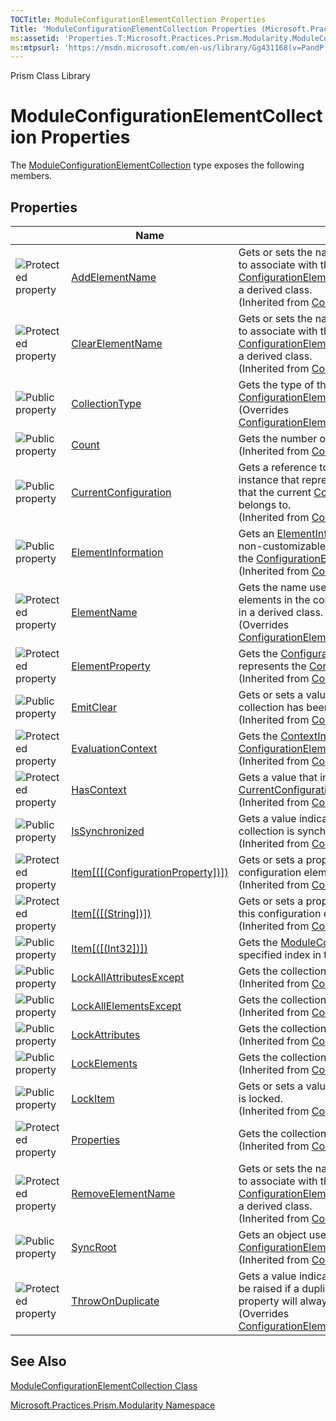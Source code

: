 ```yaml
---
TOCTitle: ModuleConfigurationElementCollection Properties
Title: 'ModuleConfigurationElementCollection Properties (Microsoft.Practices.Prism.Modularity)'
ms:assetid: 'Properties.T:Microsoft.Practices.Prism.Modularity.ModuleConfigurationElementCollection'
ms:mtpsurl: 'https://msdn.microsoft.com/en-us/library/Gg431168(v=PandP.50)'
---
```


Prism Class Library

ModuleConfigurationElementCollection Properties
===============================================

The [ModuleConfigurationElementCollection](https://msdn.microsoft.com/t:microsoft.practices.prism.modularity.moduleconfigurationelementcollection) type exposes the following members.

Properties
----------

<span id="propertyTableToggle"></span>
<table>
<colgroup>
<col width="33%" />
<col width="33%" />
<col width="33%" />
</colgroup>
<thead>
<tr class="header">
<th> </th>
<th>Name</th>
<th>Description</th>
</tr>
</thead>
<tbody>
<tr class="odd">
<td><img src="https://msdn.microsoft.com/en-us/Gg431168.protproperty(en-us,PandP.50).gif" title="Protected property" /></td>
<td><a href="http://msdn.microsoft.com/en-us/library/ms134167">AddElementName</a></td>
<td><div class="summary">
Gets or sets the name of the <a href="http://msdn.microsoft.com/en-us/library/kyx77cz3">ConfigurationElement</a> to associate with the add operation in the <a href="http://msdn.microsoft.com/en-us/library/a35we8et">ConfigurationElementCollection</a> when overridden in a derived class.
</div>
(Inherited from <a href="http://msdn.microsoft.com/en-us/library/a35we8et">ConfigurationElementCollection</a>.)</td>
</tr>
<tr class="even">
<td><img src="https://msdn.microsoft.com/en-us/Gg431168.protproperty(en-us,PandP.50).gif" title="Protected property" /></td>
<td><a href="http://msdn.microsoft.com/en-us/library/ms134168">ClearElementName</a></td>
<td><div class="summary">
Gets or sets the name for the <a href="http://msdn.microsoft.com/en-us/library/kyx77cz3">ConfigurationElement</a> to associate with the clear operation in the <a href="http://msdn.microsoft.com/en-us/library/a35we8et">ConfigurationElementCollection</a> when overridden in a derived class.
</div>
(Inherited from <a href="http://msdn.microsoft.com/en-us/library/a35we8et">ConfigurationElementCollection</a>.)</td>
</tr>
<tr class="odd">
<td><img src="https://msdn.microsoft.com/en-us/Gg431168.pubproperty(en-us,PandP.50).gif" title="Public property" /></td>
<td><a href="https://msdn.microsoft.com/p:microsoft.practices.prism.modularity.moduleconfigurationelementcollection.collectiontype">CollectionType</a></td>
<td><div class="summary">
Gets the type of the <a href="http://msdn.microsoft.com/en-us/library/a35we8et">ConfigurationElementCollection</a>.
</div>
(Overrides <a href="http://msdn.microsoft.com/en-us/library/x4skd9kd">ConfigurationElementCollection.CollectionType</a>.)</td>
</tr>
<tr class="even">
<td><img src="https://msdn.microsoft.com/en-us/Gg431168.pubproperty(en-us,PandP.50).gif" title="Public property" /></td>
<td><a href="http://msdn.microsoft.com/en-us/library/yf0s34t1">Count</a></td>
<td><div class="summary">
Gets the number of elements in the collection.
</div>
(Inherited from <a href="http://msdn.microsoft.com/en-us/library/a35we8et">ConfigurationElementCollection</a>.)</td>
</tr>
<tr class="odd">
<td><img src="https://msdn.microsoft.com/en-us/Gg431168.pubproperty(en-us,PandP.50).gif" title="Public property" /></td>
<td><a href="http://msdn.microsoft.com/en-us/library/dd412601">CurrentConfiguration</a></td>
<td><div class="summary">
Gets a reference to the top-level <a href="http://msdn.microsoft.com/en-us/library/s7kc101z">Configuration</a> instance that represents the configuration hierarchy that the current <a href="http://msdn.microsoft.com/en-us/library/kyx77cz3">ConfigurationElement</a> instance belongs to.
</div>
(Inherited from <a href="http://msdn.microsoft.com/en-us/library/kyx77cz3">ConfigurationElement</a>.)</td>
</tr>
<tr class="even">
<td><img src="https://msdn.microsoft.com/en-us/Gg431168.pubproperty(en-us,PandP.50).gif" title="Public property" /></td>
<td><a href="http://msdn.microsoft.com/en-us/library/ms134142">ElementInformation</a></td>
<td><div class="summary">
Gets an <a href="http://msdn.microsoft.com/en-us/library/ms134413">ElementInformation</a> object that contains the non-customizable information and functionality of the <a href="http://msdn.microsoft.com/en-us/library/kyx77cz3">ConfigurationElement</a> object.
</div>
(Inherited from <a href="http://msdn.microsoft.com/en-us/library/kyx77cz3">ConfigurationElement</a>.)</td>
</tr>
<tr class="odd">
<td><img src="https://msdn.microsoft.com/en-us/Gg431168.protproperty(en-us,PandP.50).gif" title="Protected property" /></td>
<td><a href="https://msdn.microsoft.com/p:microsoft.practices.prism.modularity.moduleconfigurationelementcollection.elementname">ElementName</a></td>
<td><div class="summary">
Gets the name used to identify this collection of elements in the configuration file when overridden in a derived class.
</div>
(Overrides <a href="http://msdn.microsoft.com/en-us/library/8f06bh6s">ConfigurationElementCollection.ElementName</a>.)</td>
</tr>
<tr class="even">
<td><img src="https://msdn.microsoft.com/en-us/Gg431168.protproperty(en-us,PandP.50).gif" title="Protected property" /></td>
<td><a href="http://msdn.microsoft.com/en-us/library/ms134143">ElementProperty</a></td>
<td><div class="summary">
Gets the <a href="http://msdn.microsoft.com/en-us/library/ms134174">ConfigurationElementProperty</a> object that represents the <a href="http://msdn.microsoft.com/en-us/library/kyx77cz3">ConfigurationElement</a> object itself.
</div>
(Inherited from <a href="http://msdn.microsoft.com/en-us/library/kyx77cz3">ConfigurationElement</a>.)</td>
</tr>
<tr class="odd">
<td><img src="https://msdn.microsoft.com/en-us/Gg431168.pubproperty(en-us,PandP.50).gif" title="Public property" /></td>
<td><a href="http://msdn.microsoft.com/en-us/library/adedfexe">EmitClear</a></td>
<td><div class="summary">
Gets or sets a value that specifies whether the collection has been cleared.
</div>
(Inherited from <a href="http://msdn.microsoft.com/en-us/library/a35we8et">ConfigurationElementCollection</a>.)</td>
</tr>
<tr class="even">
<td><img src="https://msdn.microsoft.com/en-us/Gg431168.protproperty(en-us,PandP.50).gif" title="Protected property" /></td>
<td><a href="http://msdn.microsoft.com/en-us/library/ms134144">EvaluationContext</a></td>
<td><div class="summary">
Gets the <a href="http://msdn.microsoft.com/en-us/library/ms134368">ContextInformation</a> object for the <a href="http://msdn.microsoft.com/en-us/library/kyx77cz3">ConfigurationElement</a> object.
</div>
(Inherited from <a href="http://msdn.microsoft.com/en-us/library/kyx77cz3">ConfigurationElement</a>.)</td>
</tr>
<tr class="odd">
<td><img src="https://msdn.microsoft.com/en-us/Gg431168.protproperty(en-us,PandP.50).gif" title="Protected property" /></td>
<td><a href="http://msdn.microsoft.com/en-us/library/hh136640">HasContext</a></td>
<td><div class="summary">
Gets a value that indicates whether the <a href="http://msdn.microsoft.com/en-us/library/dd412601">CurrentConfiguration</a> property is null.
</div>
(Inherited from <a href="http://msdn.microsoft.com/en-us/library/kyx77cz3">ConfigurationElement</a>.)</td>
</tr>
<tr class="even">
<td><img src="https://msdn.microsoft.com/en-us/Gg431168.pubproperty(en-us,PandP.50).gif" title="Public property" /></td>
<td><a href="http://msdn.microsoft.com/en-us/library/ms134169">IsSynchronized</a></td>
<td><div class="summary">
Gets a value indicating whether access to the collection is synchronized.
</div>
(Inherited from <a href="http://msdn.microsoft.com/en-us/library/a35we8et">ConfigurationElementCollection</a>.)</td>
</tr>
<tr class="odd">
<td><img src="https://msdn.microsoft.com/en-us/Gg431168.protproperty(en-us,PandP.50).gif" title="Protected property" /></td>
<td><a href="http://msdn.microsoft.com/en-us/library/es150ftc">Item[([(ConfigurationProperty])])</a></td>
<td><div class="summary">
Gets or sets a property or attribute of this configuration element.
</div>
(Inherited from <a href="http://msdn.microsoft.com/en-us/library/kyx77cz3">ConfigurationElement</a>.)</td>
</tr>
<tr class="even">
<td><img src="https://msdn.microsoft.com/en-us/Gg431168.protproperty(en-us,PandP.50).gif" title="Protected property" /></td>
<td><a href="http://msdn.microsoft.com/en-us/library/c8693ks1">Item[([(String])])</a></td>
<td><div class="summary">
Gets or sets a property, attribute, or child element of this configuration element.
</div>
(Inherited from <a href="http://msdn.microsoft.com/en-us/library/kyx77cz3">ConfigurationElement</a>.)</td>
</tr>
<tr class="odd">
<td><img src="https://msdn.microsoft.com/en-us/Gg431168.pubproperty(en-us,PandP.50).gif" title="Public property" /></td>
<td><a href="https://msdn.microsoft.com/p:microsoft.practices.prism.modularity.moduleconfigurationelementcollection.item(system.int32)">Item[([(Int32])])</a></td>
<td><div class="summary">
Gets the <a href="https://msdn.microsoft.com/t:microsoft.practices.prism.modularity.moduleconfigurationelement">ModuleConfigurationElement</a> located at the specified index in the collection.
</div></td>
</tr>
<tr class="even">
<td><img src="https://msdn.microsoft.com/en-us/Gg431168.pubproperty(en-us,PandP.50).gif" title="Public property" /></td>
<td><a href="http://msdn.microsoft.com/en-us/library/ms134146">LockAllAttributesExcept</a></td>
<td><div class="summary">
Gets the collection of locked attributes.
</div>
(Inherited from <a href="http://msdn.microsoft.com/en-us/library/kyx77cz3">ConfigurationElement</a>.)</td>
</tr>
<tr class="odd">
<td><img src="https://msdn.microsoft.com/en-us/Gg431168.pubproperty(en-us,PandP.50).gif" title="Public property" /></td>
<td><a href="http://msdn.microsoft.com/en-us/library/ms134147">LockAllElementsExcept</a></td>
<td><div class="summary">
Gets the collection of locked elements.
</div>
(Inherited from <a href="http://msdn.microsoft.com/en-us/library/kyx77cz3">ConfigurationElement</a>.)</td>
</tr>
<tr class="even">
<td><img src="https://msdn.microsoft.com/en-us/Gg431168.pubproperty(en-us,PandP.50).gif" title="Public property" /></td>
<td><a href="http://msdn.microsoft.com/en-us/library/ms134148">LockAttributes</a></td>
<td><div class="summary">
Gets the collection of locked attributes
</div>
(Inherited from <a href="http://msdn.microsoft.com/en-us/library/kyx77cz3">ConfigurationElement</a>.)</td>
</tr>
<tr class="odd">
<td><img src="https://msdn.microsoft.com/en-us/Gg431168.pubproperty(en-us,PandP.50).gif" title="Public property" /></td>
<td><a href="http://msdn.microsoft.com/en-us/library/ms134149">LockElements</a></td>
<td><div class="summary">
Gets the collection of locked elements.
</div>
(Inherited from <a href="http://msdn.microsoft.com/en-us/library/kyx77cz3">ConfigurationElement</a>.)</td>
</tr>
<tr class="even">
<td><img src="https://msdn.microsoft.com/en-us/Gg431168.pubproperty(en-us,PandP.50).gif" title="Public property" /></td>
<td><a href="http://msdn.microsoft.com/en-us/library/ms134150">LockItem</a></td>
<td><div class="summary">
Gets or sets a value indicating whether the element is locked.
</div>
(Inherited from <a href="http://msdn.microsoft.com/en-us/library/kyx77cz3">ConfigurationElement</a>.)</td>
</tr>
<tr class="odd">
<td><img src="https://msdn.microsoft.com/en-us/Gg431168.protproperty(en-us,PandP.50).gif" title="Protected property" /></td>
<td><a href="http://msdn.microsoft.com/en-us/library/3kx8tt8d">Properties</a></td>
<td><div class="summary">
Gets the collection of properties.
</div>
(Inherited from <a href="http://msdn.microsoft.com/en-us/library/kyx77cz3">ConfigurationElement</a>.)</td>
</tr>
<tr class="even">
<td><img src="https://msdn.microsoft.com/en-us/Gg431168.protproperty(en-us,PandP.50).gif" title="Protected property" /></td>
<td><a href="http://msdn.microsoft.com/en-us/library/ms134170">RemoveElementName</a></td>
<td><div class="summary">
Gets or sets the name of the <a href="http://msdn.microsoft.com/en-us/library/kyx77cz3">ConfigurationElement</a> to associate with the remove operation in the <a href="http://msdn.microsoft.com/en-us/library/a35we8et">ConfigurationElementCollection</a> when overridden in a derived class.
</div>
(Inherited from <a href="http://msdn.microsoft.com/en-us/library/a35we8et">ConfigurationElementCollection</a>.)</td>
</tr>
<tr class="odd">
<td><img src="https://msdn.microsoft.com/en-us/Gg431168.pubproperty(en-us,PandP.50).gif" title="Public property" /></td>
<td><a href="http://msdn.microsoft.com/en-us/library/ms134171">SyncRoot</a></td>
<td><div class="summary">
Gets an object used to synchronize access to the <a href="http://msdn.microsoft.com/en-us/library/a35we8et">ConfigurationElementCollection</a>.
</div>
(Inherited from <a href="http://msdn.microsoft.com/en-us/library/a35we8et">ConfigurationElementCollection</a>.)</td>
</tr>
<tr class="even">
<td><img src="https://msdn.microsoft.com/en-us/Gg431168.protproperty(en-us,PandP.50).gif" title="Protected property" /></td>
<td><a href="https://msdn.microsoft.com/p:microsoft.practices.prism.modularity.moduleconfigurationelementcollection.throwonduplicate">ThrowOnDuplicate</a></td>
<td><div class="summary">
Gets a value indicating whether an exception should be raised if a duplicate element is found. This property will always return true.
</div>
(Overrides <a href="http://msdn.microsoft.com/en-us/library/ea6s6hb8">ConfigurationElementCollection.ThrowOnDuplicate</a>.)</td>
</tr>
</tbody>
</table>

See Also
--------


[ModuleConfigurationElementCollection Class](https://msdn.microsoft.com/t:microsoft.practices.prism.modularity.moduleconfigurationelementcollection)

[Microsoft.Practices.Prism.Modularity Namespace](https://msdn.microsoft.com/n:microsoft.practices.prism.modularity)
